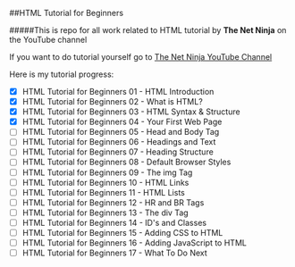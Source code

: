 ##HTML Tutorial for Beginners

#####This is repo for all work related to HTML tutorial by **The Net Ninja** on the YouTube channel 

If you want to do tutorial yourself go to [The Net Ninja YouTube Channel](https://www.youtube.com/playlist?list=PL4cUxeGkcC9ibZ2TSBaGGNrgh4ZgYE6Cc "To the site")

Here is my tutorial progress:
<!--Task list-->
* [x] HTML Tutorial for Beginners 01 - HTML Introduction
* [x] HTML Tutorial for Beginners 02 - What is HTML?
* [x] HTML Tutorial for Beginners 03 - HTML Syntax & Structure
* [x] HTML Tutorial for Beginners 04 - Your First Web Page
* [ ] HTML Tutorial for Beginners 05 - Head and Body Tag
* [ ] HTML Tutorial for Beginners 06 - Headings and Text
* [ ] HTML Tutorial for Beginners 07 - Heading Structure
* [ ] HTML Tutorial for Beginners 08 - Default Browser Styles
* [ ] HTML Tutorial for Beginners 09 - The img Tag
* [ ] HTML Tutorial for Beginners 10 - HTML Links
* [ ] HTML Tutorial for Beginners 11 - HTML Lists
* [ ] HTML Tutorial for Beginners 12 - HR and BR Tags
* [ ] HTML Tutorial for Beginners 13 - The div Tag
* [ ] HTML Tutorial for Beginners 14 - ID's and Classes
* [ ] HTML Tutorial for Beginners 15 - Adding CSS to HTML
* [ ] HTML Tutorial for Beginners 16 - Adding JavaScript to HTML
* [ ] HTML Tutorial for Beginners 17 - What To Do Next